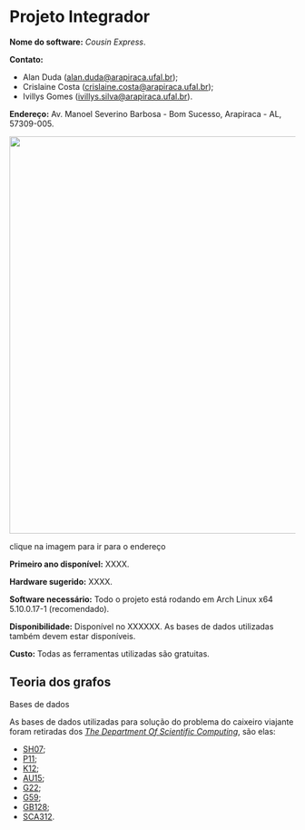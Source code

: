 # Projeto Integrador

<b>Nome do software:</b> *Cousin Express*.

<b>Contato:</b>
  - Alan Duda (alan.duda@arapiraca.ufal.br);
  - Crislaine Costa (crislaine.costa@arapiraca.ufal.br);
  - Ivillys Gomes (ivillys.silva@arapiraca.ufal.br).

<b>Endereço:</b>
Av. Manoel Severino Barbosa - Bom Sucesso, Arapiraca - AL, 57309-005.

<a href="https://www.google.com/maps/place/UFAL,+Campus+de+Arapiraca/@-9.7013428,-36.6880506,18z/data=!4m5!3m4!1s0x0:0xc680c05ae30667fc!8m2!3d-9.7012582!4d-36.6873613!5m1!1e2" target="blank">
  <img width="700" src="https://user-images.githubusercontent.com/52017988/130972180-ac156b92-fde5-4c46-b048-b2789fbdca95.png"/>
</a>

<span>clique na imagem para ir para o endereço</span>

<b>Primeiro ano disponível:</b> XXXX.

<b>Hardware sugerido:</b> XXXX.

<b>Software necessário:</b> Todo o projeto está rodando em Arch Linux x64 5.10.0.17-1 (recomendado).

<b>Disponibilidade:</b> Disponível no XXXXXX. As bases de dados utilizadas também devem estar disponíveis.  

<b>Custo:</b> Todas as ferramentas utilizadas são gratuitas.

<h2>Teoria dos grafos</h2>

Bases de dados

As bases de dados utilizadas para solução do problema do caixeiro viajante foram retiradas dos  [*The Department Of Scientific Computing*](https://people.sc.fsu.edu/~jburkardt/datasets/cities/cities.html), são elas:
 - [SH07](https://people.sc.fsu.edu/~jburkardt/datasets/cities/sh07_dist.txt);
 - [P11](https://people.sc.fsu.edu/~jburkardt/datasets/cities/sp11_dist.txt);
 - [K12](https://people.sc.fsu.edu/~jburkardt/datasets/cities/uk12_dist.txt);
 - [AU15](https://people.sc.fsu.edu/~jburkardt/datasets/cities/lau15_dist.txt);
 - [G22](https://people.sc.fsu.edu/~jburkardt/datasets/cities/wg22_dist.txt);
 - [G59](https://people.sc.fsu.edu/~jburkardt/datasets/cities/wg59_dist.txt);
 - [GB128](https://people.sc.fsu.edu/~jburkardt/datasets/cities/sgb128_dist.txt);
 - [SCA312](https://people.sc.fsu.edu/~jburkardt/datasets/cities/usca312_dist.txt).

